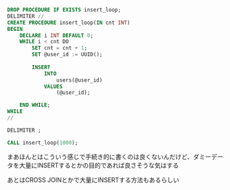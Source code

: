 ```sql
DROP PROCEDURE IF EXISTS insert_loop;
DELIMITER //
CREATE PROCEDURE insert_loop(IN cnt INT)
BEGIN
	DECLARE i INT DEFAULT 0;
	WHILE i < cnt DO
		SET cnt = cnt + 1;
		SET @user_id := UUID();
		
		INSERT
			INTO
				users(@user_id)
			VALUES
				(@user_id);

	END WHILE;
WHILE
//

DELIMITER ;

CALL insert_loop(1000);
```
 まあほんとはこういう感じで手続き的に書くのは良くないんだけど、ダミーデータを大量にINSERTするとかの目的であれば良さそうな気はする

あとはCROSS JOINとかで大量にINSERTする方法もあるらしい
